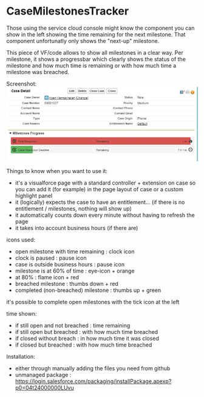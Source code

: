 CaseMilestonesTracker
=======================
Those using the service cloud console might know the component you can show in the left showing the time remaining for the next milestone.
That component unfortunatly only shows the "next-up" milestone.

This piece of VF/code allows to show all milestones in a clear way.
Per milestone, it shows a progressbar which clearly shows the status of the milestone and how much time is remaining or with how much time a milestone was breached.

Screenshot:
![CaseMilestonesTracker Screenshot](/readme/CaseMilestonesTrackerScreenshot.JPG?raw=true)

Things to know when you want to use it:
* it's a visualforce page with a standard controller + extension on case so you can add it (for example) in the page layout of case or a custom highlight panel
* it (logically) expects the case to have an entitlement... (if there is no entitlement / milestones, nothing will show up)
* it automatically counts down every minute without having to refresh the page
* it takes into account business hours (if there are)

icons used:
* open milestone with time remaining : clock icon
* clock is paused : pause icon
* case is outside business hours : pause icon
* milestone is at 60% of time : eye-icon + orange
* at 80% : flame icon + red
* breached milestone : thumbs down + red
* completed (non-breached) milestone : thumbs up + green

it's possible to complete open milestones with the tick icon at the left

time shown:
* if still open and not breached : time remaining
* if still open but breached : with how much time breached
* if closed without breach : in how much time it was closed
* if closed but breached : with how much time breached

Installation:
* either through manually adding the files you need from github
* unmanaged package : https://login.salesforce.com/packaging/installPackage.apexp?p0=04t24000000LUvu